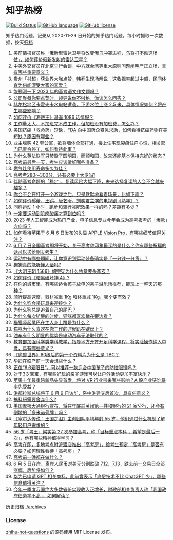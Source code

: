# 知乎热榜
[![Build Status](https://github.com/ToWeLong/zhihu-hot-questions/workflows/CI/badge.svg)](https://github.com/ToWeLong/zhihu-hot-questions/actions)
[![GitHub language](https://img.shields.io/badge/language-golang-orange.svg)](https://golang.org/)
[![GitHub license](https://img.shields.io/github/license/ToWeLong/zhihu-hot-questions)](https://github.com/ToWeLong/zhihu-hot-questions/blob/main/LICENSE)

知乎热门话题，记录从 2020-11-29 日开始的知乎热门话题。每小时抓取一次数据，按天[归档](./archives)

<!-- BEGIN -->

1. [美前情报官员称「俄新型雷达卫星将改变俄乌冲突进程，乌将打不动这场仗」，如何评价俄新发射的雷达卫星？](https://www.zhihu.com/question/604952577)
1. [中美外交官员在北京举行会谈，中方就台湾等重大原则问题阐明严正立场，具有哪些重要意义？](https://www.zhihu.com/question/605018467)
1. [贵州「村超」获业界大咖点赞，韩乔生现场解说：这收视率超过中超，民间体育为何能深受大家的喜爱？](https://www.zhihu.com/question/604895219)
1. [能预测一下 2023 年的高考语文作文题吗？](https://www.zhihu.com/question/598414587)
1. [公司聚餐你要点菜时，领导说你不够格，你该怎么回答？](https://www.zhihu.com/question/604650772)
1. [赫尔松地区卡霍夫卡水电站遭袭，下游水位上涨 2.5 米，具体情况如何？将产生哪些影响？](https://www.zhihu.com/question/605052835)
1. [如何评价《海贼王》漫画 1086 话情报？](https://www.zhihu.com/question/604874013)
1. [工作量太大，不加班完不成工作，但加班没有加班费，怎么办？](https://www.zhihu.com/question/604167809)
1. [美国抗癌「救命药」短缺，FDA 向中国药企紧急求助，如何看待抗癌药物在美短缺？原因有哪些？](https://www.zhihu.com/question/604908305)
1. [业主壕购 42 套公寓，欲将墙体全部打通，楼上住宅现裂痕住户心慌，相关部门已责令停工，如何看待此事？](https://www.zhihu.com/question/605035212)
1. [为什么英法联军只焚毁了圆明园，而颐和园、故宫还能基本保持完好的状态？](https://www.zhihu.com/question/20734710)
1. [高考前最后一天，考生应该做好哪些准备？](https://www.zhihu.com/question/605048866)
1. [燃气灶使用寿命多久为佳？](https://www.zhihu.com/question/33213021)
1. [高考考280～300分，还有必要上大专吗?](https://www.zhihu.com/question/604777758)
1. [伴随高考命题的「稳定」，复读风险大幅下降，未来选择复读的人会不会越来越多？](https://www.zhihu.com/question/604528336)
1. [你会不会在打开一个游戏之后，只是默默地看着场景，比如下雨？](https://www.zhihu.com/question/604839069)
1. [如何评价郝蕾、王鸥、唐艺昕、刘奕君主演的电视剧《熟年》？](https://www.zhihu.com/question/602189528)
1. [同样运动 1 小时，跑步和骑行减肥效果一样的吗？差距有多少？](https://www.zhihu.com/question/600295900)
1. [一定要运动到肌肉酸痛才算到位吗？](https://www.zhihu.com/question/602883481)
1. [2023 年人工智能成为热门产业，电子信息专业今年会成为高考报考的「爆款」方向吗？](https://www.zhihu.com/question/604528233)
1. [如何看待苹果于 6 月 6 日发布的头显 APPLE Vision Pro，有哪些细节值得关注？](https://www.zhihu.com/question/604992904)
1. [6 月 7 日全国高考即将开始，关于高考你印象最深的是什么？你有哪些祝福的话可以送给明天考生？](https://www.zhihu.com/question/605041366)
1. [运动中有哪些瞬间，让你意识到运动装备确实是「一分钱一分货」？](https://www.zhihu.com/question/603810631)
1. [狗狗真的能听懂人话吗?](https://www.zhihu.com/question/603864621)
1. [《大明王朝 1566》胡宗宪为什么执意要杀李玄？](https://www.zhihu.com/question/600075918)
1. [如何评价《暗黑破坏神 4》?](https://www.zhihu.com/question/353664383)
1. [在你的城市里，有哪些适合孩子放电的亲子游乐场推荐，能玩上一整天的那种？](https://www.zhihu.com/question/600766290)
1. [骑行提高速度，器材减重 1Kg 和体重减 1Kg，哪个更有效？](https://www.zhihu.com/question/604214411)
1. [为什么狗会带玩具来迎接你？](https://www.zhihu.com/question/589038902)
1. [为什么狗总是追着自己的尾巴？](https://www.zhihu.com/question/598351799)
1. [为什么每次铲屎的时候，猫咪都喜欢蹲在旁边看？](https://www.zhihu.com/question/586836149)
1. [猫猫竖起尾巴在主人身上蹭是为什么？](https://www.zhihu.com/question/577816691)
1. [猫咪为什么喜欢在你工作的时候趴在键盘上？](https://www.zhihu.com/question/583712663)
1. [油车有什么明显的优势是电动汽车无法取代的？](https://www.zhihu.com/question/582513505)
1. [教育部加强科学类学科教学，指导地方开齐开足科学课程，将实验操作纳入中考，具有哪些意义？](https://www.zhihu.com/question/604847956)
1. [《魔兽世界》60级后的第一个资料片为什么是 TBC？](https://www.zhihu.com/question/553407050)
1. [孕妇在临产前一天会想些什么？](https://www.zhihu.com/question/396657629)
1. [正值“6.6爱眼日”，可以推荐一款适合中国孩子的防控眼镜吗？](https://www.zhihu.com/question/604869798)
1. [对于3岁宝宝，有哪些好玩的亲子游戏可以让户外活动更加丰富快乐？](https://www.zhihu.com/question/458270662)
1. [苹果十年最重磅新品头显首发，将对 VR 行业带来哪些影响？A 股产业链谁将率先受益？](https://www.zhihu.com/question/605029460)
1. [洪都拉斯总统将于 6 月 9 日访华，系中洪建交后首次，具有何意义？](https://www.zhihu.com/question/605017623)
1. [搞科研需要舍弃什么?](https://www.zhihu.com/question/478613645)
1. [美国摩根大通银行宣布，将在年底前关闭第一共和银行的 21 家分行，还会有倒地的「多米诺骨牌」吗？](https://www.zhihu.com/question/604878667)
1. [《塞尔达传说：王国之泪》主创团队平均年龄 55 岁，他们通过什么机制了解年轻用户需求的？](https://www.zhihu.com/question/604825694)
1. [56 岁「考王」梁实第 27 次参加高考，称「目标重点本科 ，希望是最后一次」，他有哪些精神值得学习？](https://www.zhihu.com/question/604886385)
1. [高考在即，多地考点附近酒店推出「高考房」，给考生预定「高考房」是否有必要？如何理性看待「高考房」？](https://www.zhihu.com/question/604844567)
1. [高考前一晚都在做什么？](https://www.zhihu.com/question/280054166)
1. [6 月 5 日在岸、离岸人民币对美元分别跌破 7.12、7.13，跌去前一交易日全部涨幅，后势将如何？](https://www.zhihu.com/question/604888554)
1. [华为已申请 GPT 相关商标，此前曾表示「底层技术不比 ChatGPT 少」，哪些信息值得关注？](https://www.zhihu.com/question/604871143)
1. [今年一季度我国绝大多数省份实现收入正增长，财政部相关负责人称「我国政府债务率不高」，如何解读？](https://www.zhihu.com/question/604881298)

<!-- END -->

历史归档 [./archives](./archives)


### License
[zhihu-hot-questions](https://github.com/towelong/zhihu-hot-questions) 的源码使用 MIT License 发布。